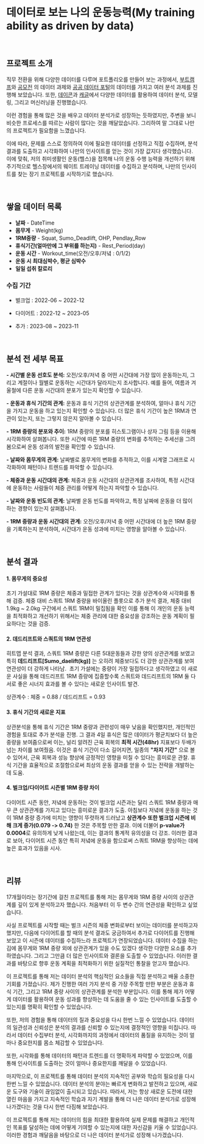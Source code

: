 #  데이터로 보는 나의 운동능력(My training ability as driven by data)

<br/>

## 프로젝트 소개

직무 전환을 위해 다양한 데이터를 다루며 포트폴리오를 만들어 보는 과정에서, [부트캠프](https://github.com/siilver94/Stock-data-collection-analysis-and-visualization)와 [공모전](https://github.com/siilver94/Stock-investment-automation) 의 데이터 과제와 [공공 데이터 포털](https://github.com/siilver94/get-forecast-from-open-api)의 데이터를 가지고 여러 분석 과제를 진행해 보았습니다.
또한, [데이콘](https://github.com/siilver94/Customer-Gender-Prediction)과 [캐글](https://github.com/siilver94/Analysis-for-Opening-a-Bakery/tree/main)에서 다양한 데이터를 활용하여 데이터 분석, 모델링, 그리고 머신러닝을 진행했습니다.

이런 경험을 통해 많은 것을 배우고 데이터 분석가로 성장하는 듯하였지만, 주변을 보니 비슷한 프로세스를 따르는 사람이 많다는 것을 깨달았습니다. 그리하여 말 그대로 나만의 프로젝트가 필요함을 느꼈습니다.

이에 따라, 문제를 스스로 정의하여 이에 필요한 데이터를 선정하고 직접 수집하며, 분석 결과를 도출하고 시각화하여 나만의 인사이트를 얻는 것이 가장 값지다 생각했습니다.
이에 맞춰, 저의 취미생활인 운동(헬스)을 접목해 나의 운동 수행 능력을 개선하기 위해 주기적으로 헬스장에서의 웨이트 트레이닝 데이터를 수집하고 분석하며, 나만의 인사이트를 찾는 장기 프로젝트를 시작하기로 했습니다.

<br/>

## 쌓을 데이터 목록

- **날짜** - DateTime
- **몸무게** - Weight(kg)
- **1RM중량** - Squat, Sumo_Deadlift, OHP, Pendlay_Row
- **휴식기간(얼마만에 그 부위를 하는지)** - Rest_Period(day)
- **운동 시간** - Workout_time(오전/오후/저녘 : 0/1/2)
- **운동 시 최대심박수, 평균 심박수**
- **일일 섭취 칼로리**

### 수집 기간

- 벌크업 : 2022-06 ~ 2022-12

- 다이어트 : 2022-12 ~ 2023-05

- 추가 : 2023-08 ~ 2023-11
  
<br/>

## 분석 전 세부 목표

**- 시간별 운동 선호도 분석:** 오전/오후/저녁 중 어떤 시간대에 가장 많이 운동하는지, 그리고 계절이나 월별로 운동하는 시간대가 달라지는지 조사합니다. 예를 들어, 여름과 겨울철에 다른 운동 시간대의 분포가 있는지 확인할 수 있습니다.

**- 운동과 휴식 기간의 관계:** 운동과 휴식 기간의 상관관계를 분석하여, 얼마나 휴식 기간을 가지고 운동을 하고 있는지 확인할 수 있습니다. 더 많은 휴식 기간이 높은 1RM과 연관이 있는지, 또는 그렇지 않은지 알아볼 수 있습니다.

**- 1RM 중량의 분포와 추이:** 1RM 중량의 분포를 히스토그램이나 상자 그림 등을 이용해 시각화하여 살펴봅니다. 또한 시간에 따른 1RM 중량의 변화를 추적하는 추세선을 그려봄으로써 운동 성과의 발전을 확인할 수 있습니다.

**- 날짜와 몸무게의 관계:** 날짜별로 몸무게의 변화를 추적하고, 이를 시계열 그래프로 시각화하여 패턴이나 트렌드를 파악할 수 있습니다.

**- 체중과 운동 시간대의 관계:** 체중과 운동 시간대의 상관관계를 조사하여, 특정 시간대에 운동하는 사람들이 체중 관리를 어떻게 하는지 파악할 수 있습니다.

**- 날짜와 운동 빈도의 관계:** 날짜별 운동 빈도를 파악하고, 특정 날짜에 운동을 더 많이 하는 경향이 있는지 살펴봅니다.

**- 1RM 중량과 운동 시간대의 관계:** 오전/오후/저녁 중 어떤 시간대에 더 높은 1RM 중량을 기록하는지 분석하여, 시간대가 운동 성과에 미치는 영향을 알아볼 수 있습니다.

<br/>

## 분석 결과

#### 1. 몸무게의 중요성

초기 가설대로 1RM 중량은 체중과 밀접한 관계가 있다는 것을 상관계수와 시각화를 통해 검증. 체중 대비 스쿼트 1RM 중량을 바이올린 플롯으로 추가 분석 결과, 체중 대비 1.9kg ~ 2.0kg 구간에서 스쿼트 1RM이 밀집됨을 확인
이를 통해 이 개인의 운동 능력을 최적화하고 개선하기 위해서는 체중 관리에 대한 중요성을 강조하는 운동 계획이 필요하다는 것을 검증.

#### 2. 데드리프트와 스쿼트의 1RM 연관성

히트맵 분석 결과, 스쿼트 1RM 중량은 다른 5대운동들과 강한 양의 상관관계를 보였고 특히 **데드리프트[Sumo_daelift(kg)]** 는 오히려 체중보다도 더 강한 상관관계를 보여 연관성이 더 강하게 나타남. 
초기 가설에는 중량이 가장 밀접하다고 생각하였고 이 새로운 사실을 통해 데드리프트 1RM 증량에 집중할수록 스쿼트와 데드리프트의 1RM 둘 다 서로 좋은 시너지 효과를 볼 수 있다는 새로운 인사이트 발견.

상관계수 : 체중 = 0.88  / 데드리프트 = 0.93

#### 3. 휴식 기간의 새로운 지표

상관분석을 통해 휴식 기간은 1RM 중량과 관련성이 매우 낮음을 확인했지만, 개인적인 경험을 토대로 추가 분석을 진행. 그 결과 4일 휴식은 많은 데이터가 평균치보다 더 높은 중량을 보여줌으로써 이는, 널리 알려진 근육 회복의 **최적 시간(48hr)** 지표보다 두배가 넘는 차이를 보여줬음.
이것은 휴식 기간이 다소 길어지면, 일종의 **"차지 기간"** 으로 볼 수 있어서, 근육 회복과 성능 향상에 긍정적인 영향을 미칠 수 있다는 흥미로운 관찰. 휴식 기간을 효율적으로 조절함으로써 최상의 운동 결과를 얻을 수 있는 전략을 개발하는 데 도움.

#### 4. 벌크업/다이어트 시즌별 1RM 중량 차이

다이어트 시즌 동안, 저녘에 운동하는 것이 벌크업 시즌과는 달리 스쿼트 1RM 중량과 매우 큰 상관관계를 가지고 있다는 흥미로운 결과가 도출.
아침보다 저녘에 운동을 하는 것이 1RM 중량 증가에 미치는 영향이 뚜렷하게 드러났고 **상관계수 또한 벌크업 시즌에 비해 크게 증가(0.079 -> 0.74)** 한 것은 주목할 만한 결과.
이에 더불어 **p-value가 0.0004**로 유의하게 낮게 나왔는데, 이는 결과의 통계적 유의성을 더 강조. 이러한 결과로 보아, 다이어트 시즌 동안 특히 저녘에 운동을 함으로써 스쿼트 1RM을 향상하는 데에 높은 효과가 있음을 시사.


<br/>

  ## 리뷰

17개월이라는 장기간에 걸친 프로젝트를 통해 저는 몸무게와 1RM 중량 사이의 상관관계를 깊이 있게 분석하고자 했습니다. 처음부터 이 두 변수 간의 연관성을 확인하고 싶었습니다.

사실 프로젝트를 시작할 때는 벌크 시즌의 체중 변화로부터 보이는 데이터를 분석하고자 했지만, 다음에 다이어트를 할 때의 분석 결과도 궁금하여서 추가로 다이어트를 진행해 보았고 이 시즌에 데이터를 수집하느라 프로젝트가 연장되었습니다. 데이터 수집을 하는 김에 몸무게와 1RM 중량 외에 상관관계가 있을 수도 있겠다 생각한 다양한 요소를 추가하였습니다. 그리고 그만큼 더 많은 인사이트와 결론을 도출할 수 있었습니다. 이러한 결과를 바탕으로 향후 운동 계획을 최적화하기 위한 실질적인 통찰을 얻고자 했습니다. 


이 프로젝트를 통해 저는 데이터 분석의 핵심적인 요소들을 직접 분석하고 배울 소중한 기회를 가졌습니다. 제가 진행한 여러 가지 분석 중 가장 주목할 만한 부분은 운동과 휴식 기간, 그리고 1RM 중량 사이의 상관관계를 분석한 부분입니다. 이를 통해 제가 어떻게 데이터를 활용하여 운동 성과를 향상하는 데 도움을 줄 수 있는 인사이트를 도출할 수 있는지를 명확히 확인할 수 있었습니다.

또한, 저의 경험을 통해 데이터의 질과 중요성을 다시 한번 느낄 수 있었습니다. 데이터의 일관성과 신뢰성은 분석의 결과를 신뢰할 수 있는지에 결정적인 영향을 미칩니다. 따라서 데이터 수집부터 분석, 시각화까지의 과정에서 데이터의 품질을 유지하는 것이 얼마나 중요한지를 몸소 체감할 수 있었습니다.

또한, 시각화를 통해 데이터의 패턴과 트렌드를 더 명확하게 파악할 수 있었으며, 이를 통해 인사이트를 도출하는 것이 얼마나 중요한지를 깨달을 수 있었습니다.

마지막으로, 이 프로젝트를 통해 데이터 분석의 지속적인 공부와 학습의 필요성을 다시 한번 느낄 수 있었습니다. 데이터 분석의 분야는 빠르게 변화하고 발전하고 있으며, 새로운 도구와 기술이 끊임없이 출시되고 있습니다. 따라서, 저는 항상 새로운 도전에 대한 열린 마음을 가지고 지속적인 학습과 자기 계발을 통해 더 나은 데이터 분석가로 성장해 나가겠다는 것을 다시 한번 다짐해 보았습니다.

이 프로젝트를 통해 저는 데이터의 힘을 최대한 활용하여 실제 문제를 해결하고 개인적인 목표를 달성하는 데에 어떻게 기여할 수 있는지에 대한 자신감을 키울 수 있었습니다. 이러한 경험과 깨달음을 바탕으로 더 나은 데이터 분석가로 성장해 나가겠습니다.

